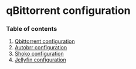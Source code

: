 # qBittorrent configuration

### Table of contents
1. [Qbittorrent configuration](qbittorrent-config.md)
2. [Autobrr configuration](autobrr-config.md)
3. [Shoko configuration](shoko-config.md)
4. [Jellyfin configuration](jellyfin-config.md)
